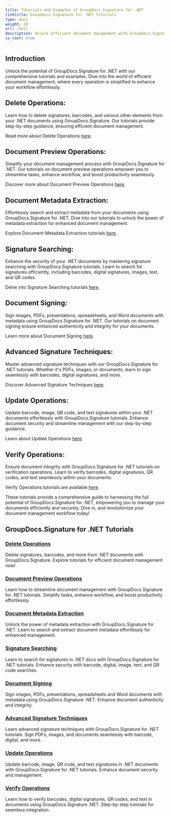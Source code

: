 ```yaml
---
title: Tutorials and Examples of GroupDocs.Signature for .NET 
linktitle: GroupDocs.Signature for .NET Tutorials
type: docs
weight: 10
url: /net/
description: Unlock efficient document management with GroupDocs.Signature for .NET tutorials. Delete, preview, extract metadata, sign, update, and verify documents seamlessly.
is_root: true
---
```

## Introduction

Unlock the potential of GroupDocs.Signature for .NET with our comprehensive tutorials and examples. Dive into the world of efficient document management, where every operation is simplified to enhance your workflow effortlessly.

## Delete Operations:
Learn how to delete signatures, barcodes, and various other elements from your .NET documents using GroupDocs.Signature. Our tutorials provide step-by-step guidance, ensuring efficient document management.

Read more about Delete Operations [here](./delete-operations/).

## Document Preview Operations:
Simplify your document management process with GroupDocs.Signature for .NET. Our tutorials on document preview operations empower you to streamline tasks, enhance workflow, and boost productivity seamlessly.

Discover more about Document Preview Operations [here](./document-preview-operations/).

## Document Metadata Extraction:
Effortlessly search and extract metadata from your documents using GroupDocs.Signature for .NET. Dive into our tutorials to unlock the power of metadata extraction for enhanced document management.

Explore Document Metadata Extraction tutorials [here](./document-metadata-extraction/).

## Signature Searching:
Enhance the security of your .NET documents by mastering signature searching with GroupDocs.Signature tutorials. Learn to search for signatures efficiently, including barcodes, digital signatures, images, text, and QR codes.

Delve into Signature Searching tutorials [here](./signature-searching/).

## Document Signing:
Sign images, PDFs, presentations, spreadsheets, and Word documents with metadata using GroupDocs.Signature for .NET. Our tutorials on document signing ensure enhanced authenticity and integrity for your documents.

Learn more about Document Signing [here](./document-signing/).

## Advanced Signature Techniques:
Master advanced signature techniques with our GroupDocs.Signature for .NET tutorials. Whether it's PDFs, images, or documents, learn to sign seamlessly with barcodes, digital signatures, and more.

Discover Advanced Signature Techniques [here](./advanced-signature-techniques/).

## Update Operations:
Update barcode, image, QR code, and text signatures within your .NET documents effortlessly with GroupDocs.Signature tutorials. Enhance document security and streamline management with our step-by-step guidance.

Learn about Update Operations [here](./update-operations/).

## Verify Operations:
Ensure document integrity with GroupDocs.Signature for .NET tutorials on verification operations. Learn to verify barcodes, digital signatures, QR codes, and text seamlessly within your documents.

Verify Operations tutorials are available [here](./verify-operations/). 

These tutorials provide a comprehensive guide to harnessing the full potential of GroupDocs.Signature for .NET, empowering you to manage your documents efficiently and securely. Dive in, and revolutionize your document management workflow today!
## GroupDocs.Signature for .NET Tutorials 
### [Delete Operations](./delete-operations/)
Delete signatures, barcodes, and more from .NET documents with GroupDocs.Signature. Explore tutorials for efficient document management now!
### [Document Preview Operations](./document-preview-operations/)
Learn how to streamline document management with GroupDocs.Signature for .NET tutorials. Simplify tasks, enhance workflow, and boost productivity effortlessly.
### [Document Metadata Extraction](./document-metadata-extraction/)
Unlock the power of metadata extraction with GroupDocs.Signature for .NET. Learn to search and extract document metadata effortlessly for enhanced management.
### [Signature Searching](./signature-searching/)
Learn to search for signatures in .NET docs with GroupDocs.Signature for .NET tutorials. Enhance security with barcode, digital, image, text, and QR code searches.
### [Document Signing](./document-signing/)
Sign images, PDFs, presentations, spreadsheets and Word documents with metadata using GroupDocs.Signature .NET. Enhance document authenticity and integrity.
### [Advanced Signature Techniques](./advanced-signature-techniques/)
Learn advanced signature techniques with GroupDocs.Signature for .NET tutorials. Sign PDFs, images, and documents seamlessly with barcode, digital, and more.
### [Update Operations](./update-operations/)
Update barcode, image, QR code, and text signatures in .NET documents with GroupDocs.Signature for .NET tutorials. Enhance document security and management.
### [Verify Operations](./verify-operations/)
Learn how to verify barcodes, digital signatures, QR codes, and text in documents using GroupDocs.Signature .NET. Step-by-step tutorials for seamless integration.